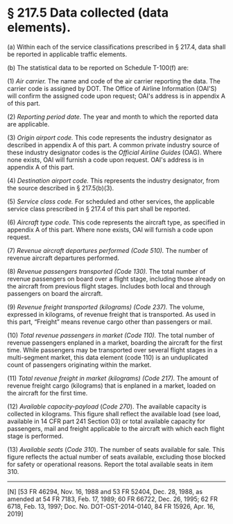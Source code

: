 # § 217.5   Data collected (data elements).

(a) Within each of the service classifications prescribed in § 217.4, data shall be reported in applicable traffic elements. 


(b) The statistical data to be reported on Schedule T-100(f) are: 


(1) *Air carrier.* The name and code of the air carrier reporting the data. The carrier code is assigned by DOT. The Office of Airline Information (OAI'S) will confirm the assigned code upon request; OAI's address is in appendix A of this part.


(2) *Reporting period date.* The year and month to which the reported data are applicable.


(3) *Origin airport code.* This code represents the industry designator as described in appendix A of this part. A common private industry source of these industry designator codes is the *Official Airline Guides* (OAG). Where none exists, OAI will furnish a code upon request. OAI's address is in appendix A of this part. 


(4) *Destination airport code.* This represents the industry designator, from the source described in § 217.5(b)(3).


(5) *Service class code.* For scheduled and other services, the applicable service class prescribed in § 217.4 of this part shall be reported.


(6) *Aircraft type code.* This code represents the aircraft type, as specified in appendix A of this part. Where none exists, OAI will furnish a code upon request.


(7) *Revenue aircraft departures performed (Code 510).* The number of revenue aircraft departures performed. 


(8) *Revenue passengers transported (Code 130).* The total number of revenue passengers on board over a flight stage, including those already on the aircraft from previous flight stages. Includes both local and through passengers on board the aircraft.


(9) *Revenue freight transported (kilograms) (Code 237).* The volume, expressed in kilograms, of revenue freight that is transported. As used in this part, “Freight” means revenue cargo other than passengers or mail. 


(10) *Total revenue passengers in market (Code 110).* The total number of revenue passengers enplaned in a market, boarding the aircraft for the first time. While passengers may be transported over several flight stages in a multi-segment market, this data element (code 110) is an unduplicated count of passengers originating within the market. 


(11) *Total revenue freight in market (kilograms) (Code 217).* The amount of revenue freight cargo (kilograms) that is enplaned in a market, loaded on the aircraft for the first time. 


(12) *Available capacity-payload* (*Code 270*). The available capacity is collected in kilograms. This figure shall reflect the available load (see load, available in 14 CFR part 241 Section 03) or total available capacity for passengers, mail and freight applicable to the aircraft with which each flight stage is performed.


(13) *Available seats* (*Code 310*). The number of seats available for sale. This figure reflects the actual number of seats available, excluding those blocked for safety or operational reasons. Report the total available seats in item 310.



---

[N] [53 FR 46294, Nov. 16, 1988 and 53 FR 52404, Dec. 28, 1988, as amended at 54 FR 7183, Feb. 17, 1989; 60 FR 66722, Dec. 26, 1995; 62 FR 6718, Feb. 13, 1997; Doc. No. DOT-OST-2014-0140, 84 FR 15926, Apr. 16, 2019]




